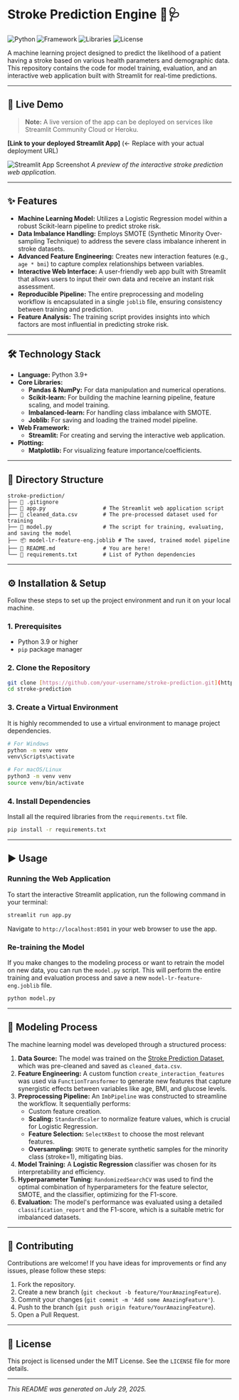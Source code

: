 # Stroke Prediction Engine 🧠🩺

![Python](https://img.shields.io/badge/Python-3.9%2B-blue.svg)
![Framework](https://img.shields.io/badge/Framework-Streamlit-red.svg)
![Libraries](https://img.shields.io/badge/Libraries-Scikit--learn%20%7C%20Pandas%20%7C%20Imblearn-orange.svg)
![License](https://img.shields.io/badge/License-MIT-green.svg)

A machine learning project designed to predict the likelihood of a patient having a stroke based on various health parameters and demographic data. This repository contains the code for model training, evaluation, and an interactive web application built with Streamlit for real-time predictions.

---

## 🚀 Live Demo

> **Note:** A live version of the app can be deployed on services like Streamlit Community Cloud or Heroku.

**[Link to your deployed Streamlit App]** (<- Replace with your actual deployment URL)

![Streamlit App Screenshot](https://placehold.co/800x500/2B303A/FFFFFF?text=App+Screenshot+Here)
*A preview of the interactive stroke prediction web application.*

---

## ✨ Features

- **Machine Learning Model:** Utilizes a Logistic Regression model within a robust Scikit-learn pipeline to predict stroke risk.
- **Data Imbalance Handling:** Employs SMOTE (Synthetic Minority Over-sampling Technique) to address the severe class imbalance inherent in stroke datasets.
- **Advanced Feature Engineering:** Creates new interaction features (e.g., `age * bmi`) to capture complex relationships between variables.
- **Interactive Web Interface:** A user-friendly web app built with Streamlit that allows users to input their own data and receive an instant risk assessment.
- **Reproducible Pipeline:** The entire preprocessing and modeling workflow is encapsulated in a single `joblib` file, ensuring consistency between training and prediction.
- **Feature Analysis:** The training script provides insights into which factors are most influential in predicting stroke risk.

---

## 🛠️ Technology Stack

- **Language:** Python 3.9+
- **Core Libraries:**
  - **Pandas & NumPy:** For data manipulation and numerical operations.
  - **Scikit-learn:** For building the machine learning pipeline, feature scaling, and model training.
  - **Imbalanced-learn:** For handling class imbalance with SMOTE.
  - **Joblib:** For saving and loading the trained model pipeline.
- **Web Framework:**
  - **Streamlit:** For creating and serving the interactive web application.
- **Plotting:**
  - **Matplotlib:** For visualizing feature importance/coefficients.

---

## 📂 Directory Structure

```
stroke-prediction/
├── 📄 .gitignore
├── 🐍 app.py                  # The Streamlit web application script
├── 📄 cleaned_data.csv        # The pre-processed dataset used for training
├── 🐍 model.py                # The script for training, evaluating, and saving the model
├── 📦 model-lr-feature-eng.joblib # The saved, trained model pipeline
├── 📄 README.md               # You are here!
└── 📄 requirements.txt        # List of Python dependencies
```

---

## ⚙️ Installation & Setup

Follow these steps to set up the project environment and run it on your local machine.

### 1. Prerequisites

- Python 3.9 or higher
- `pip` package manager

### 2. Clone the Repository

```bash
git clone [https://github.com/your-username/stroke-prediction.git](https://github.com/your-username/stroke-prediction.git)
cd stroke-prediction
```

### 3. Create a Virtual Environment

It is highly recommended to use a virtual environment to manage project dependencies.

```bash
# For Windows
python -m venv venv
venv\Scripts\activate

# For macOS/Linux
python3 -m venv venv
source venv/bin/activate
```

### 4. Install Dependencies

Install all the required libraries from the `requirements.txt` file.

```bash
pip install -r requirements.txt
```

---

## ▶️ Usage

### Running the Web Application

To start the interactive Streamlit application, run the following command in your terminal:

```bash
streamlit run app.py
```

Navigate to `http://localhost:8501` in your web browser to use the app.

### Re-training the Model

If you make changes to the modeling process or want to retrain the model on new data, you can run the `model.py` script. This will perform the entire training and evaluation process and save a new `model-lr-feature-eng.joblib` file.

```bash
python model.py
```

---

## 🧠 Modeling Process

The machine learning model was developed through a structured process:

1.  **Data Source:** The model was trained on the [Stroke Prediction Dataset](https://www.kaggle.com/datasets/fedesoriano/stroke-prediction-dataset), which was pre-cleaned and saved as `cleaned_data.csv`.
2.  **Feature Engineering:** A custom function `create_interaction_features` was used via `FunctionTransformer` to generate new features that capture synergistic effects between variables like age, BMI, and glucose levels.
3.  **Preprocessing Pipeline:** An `ImbPipeline` was constructed to streamline the workflow. It sequentially performs:
    - Custom feature creation.
    - **Scaling:** `StandardScaler` to normalize feature values, which is crucial for Logistic Regression.
    - **Feature Selection:** `SelectKBest` to choose the most relevant features.
    - **Oversampling:** `SMOTE` to generate synthetic samples for the minority class (stroke=1), mitigating bias.
4.  **Model Training:** A **Logistic Regression** classifier was chosen for its interpretability and efficiency.
5.  **Hyperparameter Tuning:** `RandomizedSearchCV` was used to find the optimal combination of hyperparameters for the feature selector, SMOTE, and the classifier, optimizing for the F1-score.
6.  **Evaluation:** The model's performance was evaluated using a detailed `classification_report` and the F1-score, which is a suitable metric for imbalanced datasets.

---

## 🤝 Contributing

Contributions are welcome! If you have ideas for improvements or find any issues, please follow these steps:

1.  Fork the repository.
2.  Create a new branch (`git checkout -b feature/YourAmazingFeature`).
3.  Commit your changes (`git commit -m 'Add some AmazingFeature'`).
4.  Push to the branch (`git push origin feature/YourAmazingFeature`).
5.  Open a Pull Request.

---

## 📜 License

This project is licensed under the MIT License. See the `LICENSE` file for more details.

---

*This README was generated on July 29, 2025.*
